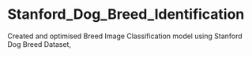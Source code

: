 # Stanford_Dog_Breed_Identification
Created and optimised Breed Image Classification model using Stanford Dog Breed Dataset, 
